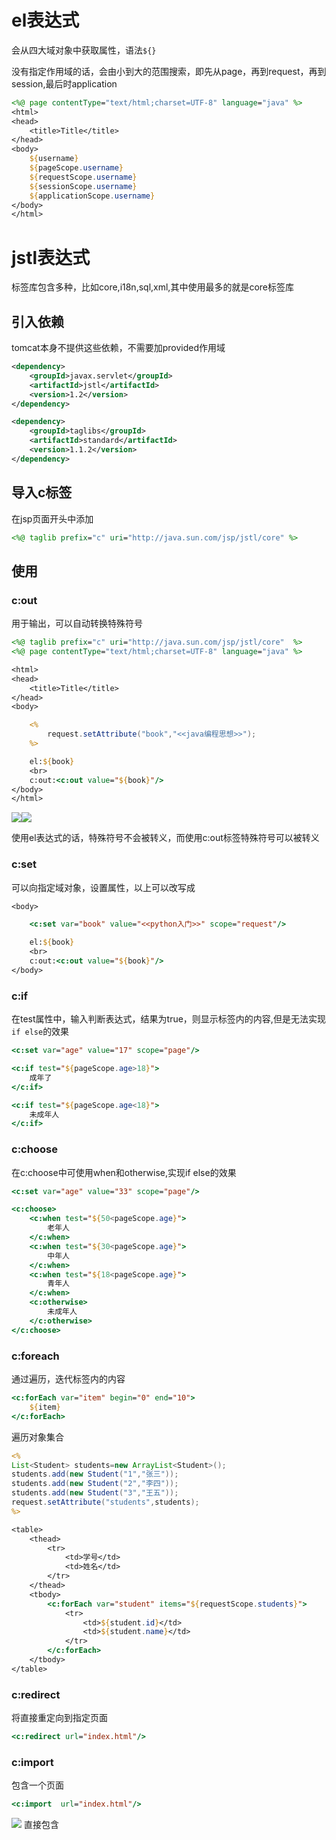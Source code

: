 # el表达式

会从四大域对象中获取属性，语法`${}`

没有指定作用域的话，会由小到大的范围搜索，即先从page，再到request，再到session,最后时application

```jsp
<%@ page contentType="text/html;charset=UTF-8" language="java" %>
<html>
<head>
    <title>Title</title>
</head>
<body>
    ${username}
    ${pageScope.username}
    ${requestScope.username}
    ${sessionScope.username}
    ${applicationScope.username}
</body>
</html>
```

# jstl表达式

标签库包含多种，比如core,i18n,sql,xml,其中使用最多的就是core标签库

## 引入依赖

tomcat本身不提供这些依赖，不需要加provided作用域

```xml
<dependency>
    <groupId>javax.servlet</groupId>
    <artifactId>jstl</artifactId>
    <version>1.2</version>
</dependency>

<dependency>
    <groupId>taglibs</groupId>
    <artifactId>standard</artifactId>
    <version>1.1.2</version>
</dependency>
```

## 导入c标签

在jsp页面开头中添加

```jsp
<%@ taglib prefix="c" uri="http://java.sun.com/jsp/jstl/core" %>
```

## 使用

### c:out

用于输出，可以自动转换特殊符号

```jsp
<%@ taglib prefix="c" uri="http://java.sun.com/jsp/jstl/core"  %>
<%@ page contentType="text/html;charset=UTF-8" language="java" %>

<html>
<head>
    <title>Title</title>
</head>
<body>

    <%
        request.setAttribute("book","<<java编程思想>>");
    %>

    el:${book}
    <br>
    c:out:<c:out value="${book}"/>
</body>
</html>

```

![](img/17.png)![](img/18.png)

使用el表达式的话，特殊符号不会被转义，而使用c:out标签特殊符号可以被转义

### c:set

可以向指定域对象，设置属性，以上可以改写成

```jsp
<body>

    <c:set var="book" value="<<python入门>>" scope="request"/>

    el:${book}
    <br>
    c:out:<c:out value="${book}"/>
</body>
```

### c:if

在test属性中，输入判断表达式，结果为true，则显示标签内的内容,但是无法实现`if else`的效果

```jsp
<c:set var="age" value="17" scope="page"/>

<c:if test="${pageScope.age>18}">
    成年了
</c:if>

<c:if test="${pageScope.age<18}">
    未成年人
</c:if>
```

### c:choose

在c:choose中可使用when和otherwise,实现if else的效果

```jsp
<c:set var="age" value="33" scope="page"/>

<c:choose>
    <c:when test="${50<pageScope.age}">
        老年人
    </c:when>
    <c:when test="${30<pageScope.age}">
        中年人
    </c:when>
    <c:when test="${18<pageScope.age}">
        青年人
    </c:when>
    <c:otherwise>
        未成年人
    </c:otherwise>
</c:choose>
```

### c:foreach

通过遍历，迭代标签内的内容

```jsp
<c:forEach var="item" begin="0" end="10">
    ${item}
</c:forEach>
```

遍历对象集合

```jsp
<%
List<Student> students=new ArrayList<Student>();
students.add(new Student("1","张三"));
students.add(new Student("2","李四"));
students.add(new Student("3","王五"));
request.setAttribute("students",students);
%>

<table>
    <thead>
        <tr>
            <td>学号</td>
            <td>姓名</td>
        </tr>
    </thead>
    <tbody>
        <c:forEach var="student" items="${requestScope.students}">
            <tr>
                <td>${student.id}</td>
                <td>${student.name}</td>
            </tr>
        </c:forEach>
    </tbody>
</table>
```

### c:redirect

将直接重定向到指定页面

```jsp
<c:redirect url="index.html"/>
```

### c:import

包含一个页面

```jsp
<c:import  url="index.html"/>
```

![](img/19.png) 直接包含



